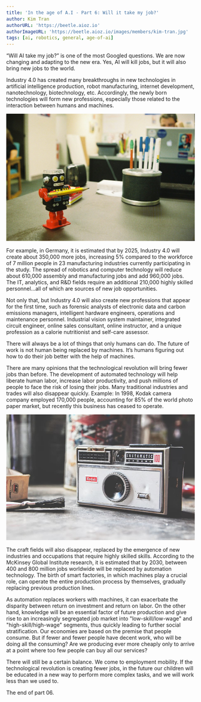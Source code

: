 ```yaml
---
title: 'In the age of A.I - Part 6: Will it take my job?'
author: Kim Tran
authorURL: 'https://beetle.aioz.io'
authorImageURL: 'https://beetle.aioz.io/images/members/kim-tran.jpg'
tags: [ai, robotics, general, age-of-ai]
---
```


“Will AI take my job?” is one of the most Googled questions. We are now changing and adapting to the new era. Yes, AI will kill jobs, but it will also bring new jobs to the world.

Industry 4.0 has created many breakthroughs in new technologies in artificial intelligence production, robot manufacturing, internet development, nanotechnology, biotechnology, etc. Accordingly, the newly born technologies will form new professions, especially those related to the interaction between humans and machines.

![Banner](https://github.com/aioz-ai/ai-docs-cms/blob/main/content/blog/assets/2021-07-06-age-of-ai-6/Untitled.png?raw=true)
<!--truncate-->

For example, in Germany, it is estimated that by 2025, Industry 4.0 will create about 350,000 more jobs, increasing 5% compared to the workforce of 7 million people in 23 manufacturing industries currently participating in the study. The spread of robotics and computer technology will reduce about 610,000 assembly and manufacturing jobs and add 960,000 jobs. The IT, analytics, and R&D fields require an additional 210,000 highly skilled personnel…all of which are sources of new job opportunities.

Not only that, but Industry 4.0 will also create new professions that appear for the first time, such as forensic analysts of electronic data and carbon emissions managers, intelligent hardware engineers, operations and maintenance personnel. Industrial vision system maintainer, integrated circuit engineer, online sales consultant, online instructor, and a unique profession as a calorie nutritionist and self-care assessor.

There will always be a lot of things that only humans can do. The future of work is not human being replaced by machines. It’s humans figuring out how to do their job better with the help of machines.

There are many opinions that the technological revolution will bring fewer jobs than before. The development of automated technology will help liberate human labor, increase labor productivity, and push millions of people to face the risk of losing their jobs. Many traditional industries and trades will also disappear quickly. Example: In 1998, Kodak camera company employed 170,000 people, accounting for 85% of the world photo paper market, but recently this business has ceased to operate.

![](https://github.com/aioz-ai/ai-docs-cms/blob/main/content/blog/assets/2021-07-06-age-of-ai-6/Untitled%201.png?raw=true)

The craft fields will also disappear, replaced by the emergence of new industries and occupations that require highly skilled skills. According to the McKinsey Global Institute research, it is estimated that by 2030, between 400 and 800 million jobs worldwide will be replaced by automation technology. The birth of smart factories, in which machines play a crucial role, can operate the entire production process by themselves, gradually replacing previous production lines.

As automation replaces workers with machines, it can exacerbate the disparity between return on investment and return on labor. On the other hand, knowledge will be an essential factor of future production and give rise to an increasingly segregated job market into "low-skill/low-wage" and "high-skill/high-wage" segments, thus quickly leading to further social stratification. Our economies are based on the premise that people consume. But if fewer and fewer people have decent work, who will be doing all the consuming? Are we producing ever more cheaply only to arrive at a point where too few people can buy all our services?

There will still be a certain balance. We come to employment mobility. If the technological revolution is creating fewer jobs, in the future our children will be educated in a new way to perform more complex tasks, and we will work less than we used to.

The end of part 06.
